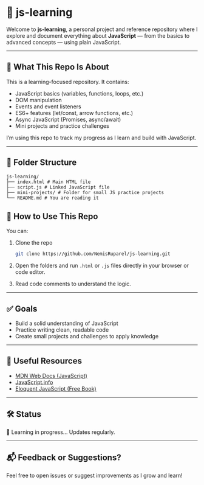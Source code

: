 # 📘 js-learning

Welcome to **js-learning**, a personal project and reference repository where I explore and document everything about **JavaScript** — from the basics to advanced concepts — using plain JavaScript.

---

## 🧠 What This Repo Is About

This is a learning-focused repository. It contains:

- JavaScript basics (variables, functions, loops, etc.)
- DOM manipulation
- Events and event listeners
- ES6+ features (let/const, arrow functions, etc.)
- Async JavaScript (Promises, async/await)
- Mini projects and practice challenges

I’m using this repo to track my progress as I learn and build with JavaScript.

---

## 📁 Folder Structure

```
js-learning/
├── index.html # Main HTML file
├── script.js # Linked JavaScript file
├── mini-projects/ # Folder for small JS practice projects
└── README.md # You are reading it 

```
## 🚀 How to Use This Repo

You can:

1. Clone the repo  
   ```bash
   git clone https://github.com/NemisRuparel/js-learning.git
   ```

2. Open the folders and run `.html` or `.js` files directly in your browser or code editor.

3. Read code comments to understand the logic.

---

## ✅ Goals

- Build a solid understanding of JavaScript
- Practice writing clean, readable code
- Create small projects and challenges to apply knowledge

---

## 🔗 Useful Resources

- [MDN Web Docs (JavaScript)](https://developer.mozilla.org/en-US/docs/Web/JavaScript)
- [JavaScript.info](https://javascript.info/)
- [Eloquent JavaScript (Free Book)](https://eloquentjavascript.net/)

---

## 🛠️ Status

🚧 Learning in progress... Updates regularly.

---

## 📬 Feedback or Suggestions?

Feel free to open issues or suggest improvements as I grow and learn!
